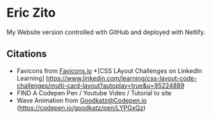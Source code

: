 # Eric Zito
My Website version controlled with GitHub and deployed with Netlify.
## Citations
* Favicons from [Favicons.io](https://favicon.io/favicon-converter/)
*[CSS LAyout Challenges on LinkedIn Learning] https://www.linkedin.com/learning/css-layout-code-challenges/multi-card-layout?autoplay=true&u=95224889
* FIND A Codepen Pen / Youtube Video / Tutorial to site
* Wave Animation from Goodkatz@Codepen.io (https://codepen.io/goodkatz/pen/LYPGxQz)